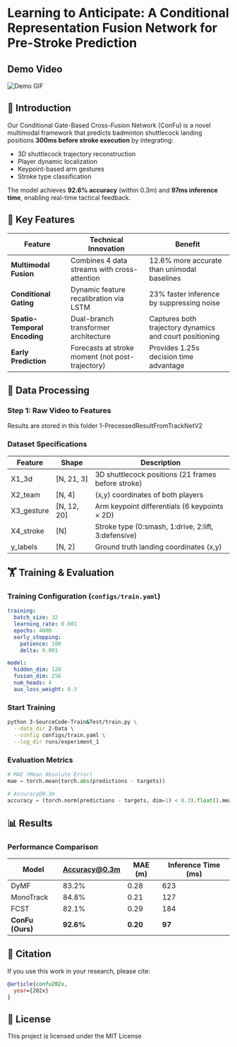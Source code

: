 # Learning to Anticipate: A Conditional Representation Fusion Network for Pre-Stroke Prediction 

## Demo Video
![Demo GIF](./TrackNetV2_together3-3-good3.gif)


## 🌟 Introduction
Our Conditional Gate-Based Cross-Fusion Network (ConFu) is a novel multimodal framework that predicts badminton shuttlecock landing positions **300ms before stroke execution** by integrating:
- 3D shuttlecock trajectory reconstruction
- Player dynamic localization 
- Keypoint-based arm gestures
- Stroke type classification

The model achieves **92.6% accuracy** (within 0.3m) and **97ms inference time**, enabling real-time tactical feedback.

## 🚀 Key Features
| Feature | Technical Innovation | Benefit |
|---------|----------------------|---------|
| **Multimodal Fusion** | Combines 4 data streams with cross-attention | 12.6% more accurate than unimodal baselines |
| **Conditional Gating** | Dynamic feature recalibration via LSTM | 23% faster inference by suppressing noise |
| **Spatio-Temporal Encoding** | Dual-branch transformer architecture | Captures both trajectory dynamics and court positioning |
| **Early Prediction** | Forecasts at stroke moment (not post-trajectory) | Provides 1.25s decision time advantage |

## 🔧 Data Processing

### Step 1: Raw Video to Features
Results are stored in this folder 1-PrecessedResultFromTrackNetV2

### Dataset Specifications
| Feature | Shape | Description |
|---------|-------|-------------|
| X1_3d | [N, 21, 3] | 3D shuttlecock positions (21 frames before stroke) |
| X2_team | [N, 4] | (x,y) coordinates of both players |
| X3_gesture | [N, 12, 20] | Arm keypoint differentials (6 keypoints × 2D) |
| X4_stroke | [N] | Stroke type (0:smash, 1:drive, 2:lift, 3:defensive) |
| y_labels | [N, 2] | Ground truth landing coordinates (x,y) |

## 🏋️ Training & Evaluation

### Training Configuration (`configs/train.yaml`)
```yaml
training:
  batch_size: 32
  learning_rate: 0.001
  epochs: 4000
  early_stopping:
    patience: 100
    delta: 0.001

model:
  hidden_dim: 128
  fusion_dim: 256
  num_heads: 4
  aux_loss_weight: 0.3
```

### Start Training
```bash
python 3-SourceCode-Train&Test/train.py \
  --data_dir 2-Data \
  --config configs/train.yaml \
  --log_dir runs/experiment_1
```

### Evaluation Metrics
```python
# MAE (Mean Absolute Error)
mae = torch.mean(torch.abs(predictions - targets))

# Accuracy@0.3m
accuracy = (torch.norm(predictions - targets, dim=1) < 0.3).float().mean()
```

## 📊 Results

### Performance Comparison
| Model | Accuracy@0.3m | MAE (m) | Inference Time (ms) |
|-------|--------------|---------|---------------------|
| DyMF | 83.2% | 0.28 | 623 |
| MonoTrack | 84.8% | 0.21 | 127 |
| FCST | 82.1% | 0.29 | 184 |
| **ConFu (Ours)** | **92.6%** | **0.20** | **97** |

## 📜 Citation
If you use this work in your research, please cite:
```bibtex
@article{confu202x,
  year={202x}
}
```

## 📄 License
This project is licensed under the MIT License 
```


